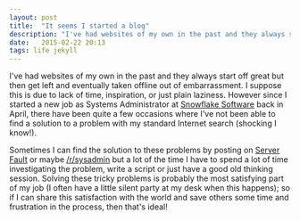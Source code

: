 ```yaml
---
layout: post
title:  "It seems I started a blog"
description: "I've had websites of my own in the past and they always start off great but then get left and eventually taken offline out of embarrassment. I suppose this is due to lack of time, inspiration, or just plain laziness."
date:   2015-02-22 20:13
tags: life jekyll
---
```

I've had websites of my own in the past and they always start off great but then get left and eventually taken offline out of embarrassment. I suppose this is due to lack of time, inspiration, or just plain laziness. However since I started a new job as Systems Administrator at [Snowflake Software][snowflake] back in April, there have been quite a few occasions where I've not been able to find a solution to a problem with my standard Internet search (shocking I know!).

Sometimes I can find the solution to these problems by posting on [Server Fault][serverfault] or maybe [/r/sysadmin] but a lot of the time I have to spend a lot of time investigating the problem, write a script or just have a good old thinking session. Solving these tricky problems is probably the most satisfying part of my job (I often have a little silent party at my desk when this happens); so if I can share this satisfaction with the world and save others some time and frustration in the process, then that's ideal!

[snowflake]: http://www.snowflakesoftware.com
[serverfault]: http://serverfault.com
[/r/sysadmin]: http://www.reddit.com/r/sysadmin

